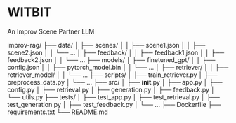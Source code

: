 # WITBIT
An Improv Scene Partner LLM



improv-rag/
├── data/
│   ├── scenes/
│   │   ├── scene1.json
│   │   ├── scene2.json
│   │   └── ...
│   ├── feedback/
│   │   ├── feedback1.json
│   │   ├── feedback2.json
│   │   └── ...
├── models/
│   ├── finetuned_gpt/
│   │   ├── config.json
│   │   ├── pytorch_model.bin
│   │   └── ...
│   ├── retriever/
│   │   ├── retriever_model/
│   │   └── ...
├── scripts/
│   ├── train_retriever.py
│   ├── preprocess_data.py
│   └── ...
├── src/
│   ├── __init__.py
│   ├── app.py
│   ├── config.py
│   ├── retrieval.py
│   ├── generation.py
│   ├── feedback.py
│   └── utils.py
├── tests/
│   ├── test_app.py
│   ├── test_retrieval.py
│   ├── test_generation.py
│   ├── test_feedback.py
│   └── ...
├── Dockerfile
├── requirements.txt
└── README.md

